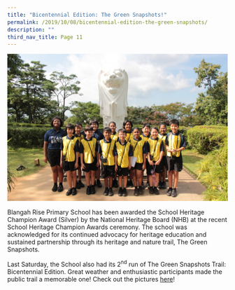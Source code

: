 ```yaml
---
title: "Bicentennial Edition: The Green Snapshots!"
permalink: /2019/10/08/bicentennial-edition-the-green-snapshots/
description: ""
third_nav_title: Page 11
---
```

<img src="/images/IMG_3391-1-1024x683.jpg">
<p>Blangah Rise Primary School has been awarded the School Heritage Champion Award (Silver) by the National Heritage Board (NHB) at the recent School Heritage Champion Awards ceremony. The school was acknowledged for its continued advocacy for heritage education and sustained partnership through its heritage and nature trail, The Green Snapshots.</p>
<p>Last Saturday, the School also had its 2<sup>nd</sup>&nbsp;run of The Green Snapshots Trail: Bicentennial Edition. Great weather and enthusiastic participants made the public trail a memorable one! Check out the pictures&nbsp;<a href="https://www.facebook.com/pg/Blangah-Rise-Primary-School-1143547012326368/photos/?tab=album&amp;album_id=2865880913426294">here</a>!</p>